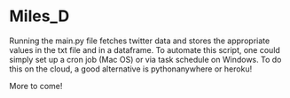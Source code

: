 # Miles_D


Running the main.py file fetches twitter data and stores the appropriate values in the txt file and in a dataframe. To automate this script, 
one could simply set up a cron job (Mac OS) or via task schedule on Windows. To do this on the cloud, a good alternative is pythonanywhere or heroku!

More to come!
